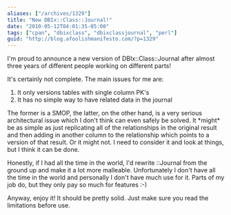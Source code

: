 ```yaml
---
aliases: ["/archives/1329"]
title: "New DBIx::Class::Journal!"
date: "2010-05-12T04:01:35-05:00"
tags: ["cpan", "dbixclass", "dbixclassjournal", "perl"]
guid: "http://blog.afoolishmanifesto.com/?p=1329"
---
```

I'm proud to announce a new version of DBIx::Class::Journal after almost three years of different people working on different parts!

It's certainly not complete. The main issues for me are:

1. It only versions tables with single column PK's
2. It has no simple way to have related data in the journal

The former is a SMOP, the latter, on the other hand, is a very serious architectural issue which I don't think can even safely be solved. It \*might\* be as simple as just replicating all of the relationships in the original result and then adding in another column to the relationship which points to a version of that result. Or it might not. I need to consider it and look at things, but I think it can be done.

Honestly, if I had all the time in the world, I'd rewrite ::Journal from the ground up and make it a lot more malleable. Unfortunately I don't have all the time in the world and personally I don't have much use for it. Parts of my job do, but they only pay so much for features :-)

Anyway, enjoy it! It should be pretty solid. Just make sure you read the limitations before use.
